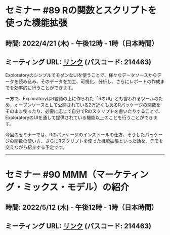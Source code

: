 # セミナー #89 Rの関数とスクリプトを使った機能拡張

## 時間: 2022/4/21 (木) - 午後12時 - 1時（日本時間）

## ミーティング URL: [リンク](https://us02web.zoom.us/j/331585134?pwd=VGVyeXBRWjFMT2hESFdhSU45Z2d0dz09) (パスコード: 214463)

ExploratoryのシンプルでモダンなUIを使うことで、様々なデータソースからデータを読み込み、そのデータを加工、可視化、分析し、さらにレポートの作成までを効率的に行うことができます。

一方で、ExploratoryはR言語の上に作られた「RのUI」とも言われるツールのため、オープンソースとして公開されている2万近くもあるRパッケージの関数をそのまま使ったり、必要に応じて自分でRのスクリプトを書いたりすることで、ExploratoryのUIを通して提供されている機能以上のことを行うことができます。

今回のセミナーでは、Rのパッケージのインストールの仕方、そうしたパッケージの関数の使い方、さらにRスクリプトを使った機能拡張といった話を、デモを交えながら紹介する予定です。

----

# セミナー #90 MMM（マーケティング・ミックス・モデル）の紹介

## 時間: 2022/5/12 (木) - 午後12時 - 1時（日本時間）

## ミーティング URL: [リンク](https://us02web.zoom.us/j/331585134?pwd=VGVyeXBRWjFMT2hESFdhSU45Z2d0dz09) (パスコード: 214463)
